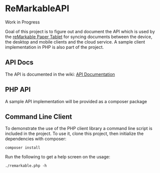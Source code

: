 # ReMarkableAPI

Work in Progress

Goal of this project is to figure out and document the API which is used by the [reMarkable Paper Tablet](https://remarkable.com/) for syncing documents between the device, the desktop and mobile clients and the cloud service. A sample client implementation in PHP is also part of the project.

## API Docs

The API is documented in the wiki: [API Documentation](https://github.com/splitbrain/ReMarkableAPI/wiki)

## PHP API

A sample API implementation will be provided as a composer package

## Command Line Client

To demonstrate the use of the PHP client library a command line script is included in the project. To use it, clone this project, then initialize the dependencies with composer:

    composer install

Run the following to get a help screen on the usage:

    ./remarkable.php -h
